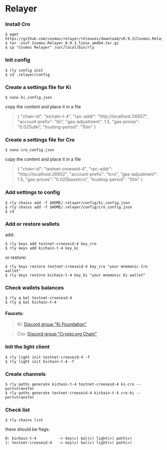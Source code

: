 # Relayer

### Install Cro
```
$ wget https://github.com/cosmos/relayer/releases/download/v0.9.3/Cosmos.Relayer_0.9.3_linux_amd64.tar.gz
$ tar -zxvf Cosmos.Relayer_0.9.3_linux_amd64.tar.gz
$ cp "Cosmos Relayer" /usr/local/bin/rly
```

### Init config
```
$ rly config init
$ cd .relayer/config
```

### Create a settings file for Ki
```
$ nano ki_config.json
```
copy the content and place it in a file

> {
  "chain-id": "kichain-t-4",
  "rpc-addr": "http://localhost:26657",
  "account-prefix": "tki",
  "gas-adjustment": 1.5,
  "gas-prices": "0.025utki",
  "trusting-period": "10m"
}

### Create a settings file for Cro
```
$ nano cro_config.json
```
copy the content and place it in a file

> {
  "chain-id": "testnet-croeseid-4",
  "rpc-addr": "http://localhost:26652",
  "account-prefix": "tcro",
  "gas-adjustment": 1.5,
  "gas-prices": "0.025basetcro",
  "trusting-period": "10m"
}

### Add settings to config
```
$ rly chains add -f $HOME/.relayer/config/ki_config.json
$ rly chains add -f $HOME/.relayer/config/cro_config.json
$ cd
```

### Add or restore wallets
add:
```
$ rly keys add testnet-croeseid-4 key_cro
$ rly keys add kichain-t-4 key_ki
```
or restore:
```
$ rly keys restore testnet-croeseid-4 key_cro "your mnemonic Cro wallet"
$ rly keys restore kichain-t-4 key_ki "your mnemonic Ki wallet"
```

### Check wallets balances
```
$ rly q bal testnet-croeseid-4
$ rly q bal kichain-t-4
```

#### Faucets:
> Ki: [Discord group "Ki Foundation"](https://discord.gg/sgYfsqcV)

> Cro: [Discord group "Crypto.org Chain"](https://discord.com/invite/pahqHz26q4)

### Init the light client
```
$ rly light init testnet-croeseid-4 -f
$ rly light init kichain-t-4 -f
```

### Create channels
```
$ rly paths generate kichain-t-4 testnet-croeseid-4 ki-cro --port=transfer
$ rly paths generate testnet-croeseid-4 kichain-t-4 cro-ki --port=transfer
```

### Check list 
```
$ rly chains list
```
there should be flags: 
```
0: kichain-t-4          -> key(✔) bal(✔) light(✔) path(✔)
1: testnet-croeseid-4   -> key(✔) bal(✔) light(✔) path(✔)
```
